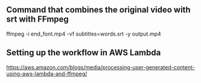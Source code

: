 ## Command that combines the original video with srt with FFmpeg 
ffmpeg  -i  end_font.mp4  -vf subtitles=words.srt -y output.mp4

## Setting up the workflow in AWS Lambda
https://aws.amazon.com/blogs/media/processing-user-generated-content-using-aws-lambda-and-ffmpeg/
